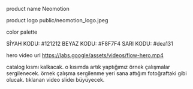 product name 
Neomotion

product logo
public/neomotion_logo.jpeg

color palette

SİYAH KODU: #121212
BEYAZ KODU: #F8F7F4
SARI KODU: #dea131

hero video url 
https://labs.google/assets/videos/flow-hero.mp4


catalog kısmı kalkacak. o kısımda artık yaptığımız örnek çalışmalar sergilenecek. örnek çalışma sergilenme yeri sana attığım fotoğraftaki gibi olucak. tıklanan video slideı büyüyecek.

